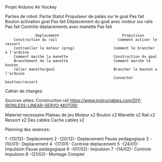 Projet Arduino Air Hockey

Parties de robot:
                  Partie	                                  Statut
        Propulseur de palais sur le goal	                Pas fait
        Bouton activation goal	                          Pas fait
        Déplacement du goal avec moteur sur rails	        Pas fait
        Contrôle déplacements avec manette	              Pas fait


                  Deplacement                             Propulsion
        Construction du rail	                        Comment activer le ressort 
        Contreoller le moteur (prog)                  Comment le brancher a l'arduino
        Comment marche la manette                     Construction du goal
        Branchement de la manette                     Comment marche le bouton
        relier manette/goal                           Brancher le bouton a l'arduino
                                                      Connecter boutton/ressort
     


Cahier de charges:

Sources utiles:
  Construction rail https://www.instructables.com/DIY-IRONLESS-LINEAR-SERVO-MOTOR/

Materiel necessaire
          Plateau de jeu
          Moteur x2
          Bouton x2
          Manette x2
          Rail x2
          Ressort x2
          Des cables
          Cache cables x2
          


Planning des seances:

  1 -(13/12)- Deplacement
  2 -(20/12)- Deplacement
Pause pedagogique
  3 -(10/01)- Deplacement
  4 -(17/01)- Controle deplacement
  5 -(24/01)- Impulsion
Pause pedagogique
  6 -(07/02)- Impulsion
  7 -(14/02)-  Controle Impulsion
  8 -(21/02)-  Montage Complet
